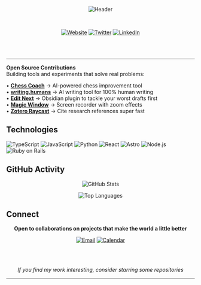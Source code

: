 
<div align="center">

![Header](https://capsule-render.vercel.app/api?type=rect&color=000000&fontColor=ffffff&height=200&section=header&text=Shreyas%20Prakash&fontSize=48&fontAlign=50&fontAlignY=40&desc=Building%20things%20that%20improve%20the%20world&descAlign=50&descAlignY=60&descSize=16)

<br>

[![Website](https://img.shields.io/badge/shreyasprakash.com-000000?style=flat-square&logoColor=white)](https://www.shreyasprakash.com)
[![Twitter](https://img.shields.io/badge/@shreyasmakes-000000?style=flat-square&logoColor=white)](https://twitter.com/shreyasmakes)
[![LinkedIn](https://img.shields.io/badge/LinkedIn-000000?style=flat-square&logoColor=white)](https://linkedin.com/in/shreyasprakash)

<br><br>

</div>

---

**Open Source Contributions**  
Building tools and experiments that solve real problems:

• **[Chess Coach](https://chesscoach-one.vercel.app/)** → AI-powered chess improvement tool  
• **[writing.humans](https://github.com/shreyas-makes/writing.humans)** → AI writing tool for 100% human writing  
• **[Edit Next](https://github.com/shreyas-makes/editnext-plugin)** → Obsidian plugin to tackle your worst drafts first  
• **[Magic Window](https://github.com/shreyas-makes/magic-window)** → Screen recorder with zoom effects  
• **[Zotero Raycast](https://github.com/shreyas-makes/zotero-raycast)** → Cite research references super fast


## Technologies

![TypeScript](https://img.shields.io/badge/TypeScript-000000?style=flat-square&logo=typescript&logoColor=white)
![JavaScript](https://img.shields.io/badge/JavaScript-000000?style=flat-square&logo=javascript&logoColor=white)
![Python](https://img.shields.io/badge/Python-000000?style=flat-square&logo=python&logoColor=white)
![React](https://img.shields.io/badge/React-000000?style=flat-square&logo=react&logoColor=white)
![Astro](https://img.shields.io/badge/Astro-000000?style=flat-square&logo=astro&logoColor=white)
![Node.js](https://img.shields.io/badge/Node.js-000000?style=flat-square&logo=node.js&logoColor=white)
![Ruby on Rails](https://img.shields.io/badge/Ruby%20on%20Rails-000000?style=flat-square&logo=ruby-on-rails&logoColor=white)

## GitHub Activity

<div align="center">
  
![GitHub Stats](https://github-readme-stats.vercel.app/api?username=shreyas-makes&show_icons=true&theme=transparent&hide_border=true&bg_color=ffffff&title_color=000000&icon_color=000000&text_color=000000&count_private=true)

![Top Languages](https://github-readme-stats.vercel.app/api/top-langs/?username=shreyas-makes&layout=compact&theme=transparent&hide_border=true&bg_color=ffffff&title_color=000000&text_color=000000)

</div>

## Connect

<div align="center">

**Open to collaborations on projects that make the world a little better**

[![Email](https://img.shields.io/badge/Contact-000000?style=flat-square&logoColor=white)](mailto:your-email@example.com)
[![Calendar](https://img.shields.io/badge/Schedule%20Meeting-000000?style=flat-square&logoColor=white)](https://calendly.com/shreyasprakash)

<br><br>

*If you find my work interesting, consider starring some repositories*

</div>

---
